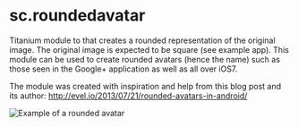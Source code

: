 sc.roundedavatar
================

Titanium module to that creates a rounded representation of the original image. The original image is expected to be square (see example app).
This module can be used to create rounded avatars (hence the name) such as those seen in the Google+ application as well as all over iOS7.

The module was created with inspiration and help from this blog post and its author: http://evel.io/2013/07/21/rounded-avatars-in-android/

![Example of a rounded avatar](https://dl.dropboxusercontent.com/u/9220166/sc.roundedavatar.png)
